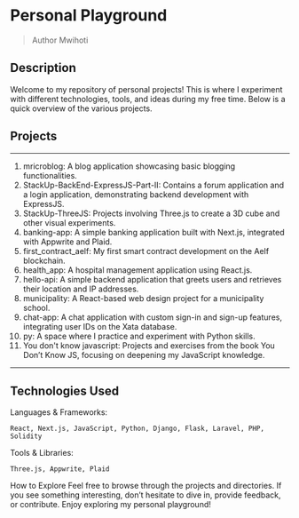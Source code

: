 # Personal Playground

> Author Mwihoti
## Description
Welcome to my repository of personal projects! This is where I experiment with different technologies, tools, and ideas during my free time. Below is a quick overview of the various projects.

## Projects
---

1. mricroblog: A blog application showcasing basic blogging functionalities.
2. StackUp-BackEnd-ExpressJS-Part-II: Contains a forum application and a login application, demonstrating backend development with ExpressJS.
3. StackUp-ThreeJS: Projects involving Three.js to create a 3D cube and other visual experiments.
4. banking-app: A simple banking application built with Next.js, integrated with Appwrite and Plaid.
5. first_contract_aelf: My first smart contract development on the Aelf blockchain.
6. health_app: A hospital management application using React.js.
7. hello-api: A simple backend application that greets users and retrieves their location and IP addresses.
8. municipality: A React-based web design project for a municipality school.
9. chat-app: A chat application with custom sign-in and sign-up features, integrating user IDs on the Xata database.
10. py: A space where I practice and experiment with Python skills.
11. You don't know javascript: Projects and exercises from the book You Don’t Know JS, focusing on deepening my JavaScript knowledge.

---
## Technologies Used

Languages & Frameworks:
```
React, Next.js, JavaScript, Python, Django, Flask, Laravel, PHP, Solidity
```
Tools & Libraries: 
```
Three.js, Appwrite, Plaid
```
How to Explore
Feel free to browse through the projects and directories. If you see something interesting, don’t hesitate to dive in, provide feedback, or contribute. Enjoy exploring my personal playground!


